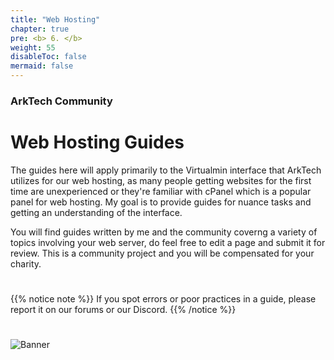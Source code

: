 ```yaml
---
title: "Web Hosting"
chapter: true
pre: <b> 6. </b>
weight: 55
disableToc: false
mermaid: false
---
```



### ArkTech Community
# Web Hosting Guides

The guides here will apply primarily to the Virtualmin interface that ArkTech utilizes for our web hosting, as many people getting websites for the first time are unexperienced or they're familiar with cPanel which is a popular panel for web hosting. 
My goal is to provide guides for nuance tasks and getting an understanding of the interface.

You will find guides written by me and the community coverng a variety of topics involving your web server, do feel free to edit a page and submit it for review. This is a community project and you will be compensated for your charity.

# 
{{% notice note %}}
If you spot errors or poor practices in a guide, please report it on our forums or our Discord.
{{% /notice %}}

#
![Banner](/images/fishy.gif)